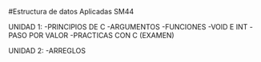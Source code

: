 #Estructura de datos Aplicadas SM44

UNIDAD 1:
-PRINCIPIOS DE C
-ARGUMENTOS
-FUNCIONES
-VOID E INT
-PASO POR VALOR
-PRACTICAS CON C (EXAMEN)

UNIDAD 2: 
-ARREGLOS